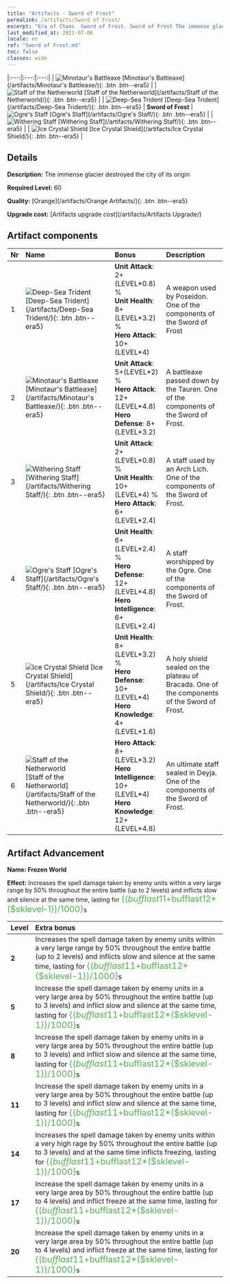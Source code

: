 ```yaml
---
title: "Artifacts - Sword of Frost"
permalink: /artifacts/Sword of Frost/
excerpt: "Era of Chaos  Sword of Frost. Sword of Frost The immense glacier destroyed the city of its origin"
last_modified_at: 2021-07-06
locale: en
ref: "Sword of Frost.md"
toc: false
classes: wide
---
```


  |:---:|:---:|:---:| 
  | ![Minotaur's Battleaxe](/images/t/artifact_40432.png) [Minotaur's Battleaxe](/artifacts/Minotaur's Battleaxe/){: .btn .btn--era5} |   | ![Staff of the Netherworld](/images/t/artifact_40436.png) [Staff of the Netherworld](/artifacts/Staff of the Netherworld/){: .btn .btn--era5} | 
  | ![Deep-Sea Trident](/images/t/artifact_40431.png) [Deep-Sea Trident](/artifacts/Deep-Sea Trident/){: .btn .btn--era5} | **Sword of Frost** | ![Ogre's Staff](/images/t/artifact_40434.png) [Ogre's Staff](/artifacts/Ogre's Staff/){: .btn .btn--era5} | 
  | ![Withering Staff](/images/t/artifact_40433.png) [Withering Staff](/artifacts/Withering Staff/){: .btn .btn--era5} |   | ![Ice Crystal Shield](/images/t/artifact_40435.png) [Ice Crystal Shield](/artifacts/Ice Crystal Shield/){: .btn .btn--era5} | 


## Details

 **Description:** The immense glacier destroyed the city of its origin

 **Required Level:** 60

 **Quality:** [Orange](/artifacts/Orange Artifacts/){: .btn .btn--era5}

 **Upgrade cost:** [Artifacts upgrade cost](/artifacts/Artifacts Upgrade/)



## Artifact components

  | Nr |    Name    |   Bonus | Description | 
  |:---|:-----------|:--------|:------------| 
  | 1 | ![Deep-Sea Trident](/images/t/artifact_40431.png) [Deep-Sea Trident](/artifacts/Deep-Sea Trident/){: .btn .btn--era5} | **Unit Attack**: 2+(LEVEL\*0.8) %<br/>**Unit Health**: 8+(LEVEL\*3.2) %<br/>**Hero Attack**: 10+(LEVEL\*4) | A weapon used by Poseidon. One of the components of the Sword of Frost | 
  | 2 | ![Minotaur's Battleaxe](/images/t/artifact_40432.png) [Minotaur's Battleaxe](/artifacts/Minotaur's Battleaxe/){: .btn .btn--era5} | **Unit Attack**: 5+(LEVEL\*2) %<br/>**Hero Attack**: 12+(LEVEL\*4.8)<br/>**Hero Defense**: 8+(LEVEL\*3.2) | A battleaxe passed down by the Tauren. One of the components of the Sword of Frost. | 
  | 3 | ![Withering Staff](/images/t/artifact_40433.png) [Withering Staff](/artifacts/Withering Staff/){: .btn .btn--era5} | **Unit Attack**: 2+(LEVEL\*0.8) %<br/>**Unit Health**: 10+(LEVEL\*4) %<br/>**Hero Attack**: 6+(LEVEL\*2.4) | A staff used by an Arch Lich. One of the components of the Sword of Frost. | 
  | 4 | ![Ogre's Staff](/images/t/artifact_40434.png) [Ogre's Staff](/artifacts/Ogre's Staff/){: .btn .btn--era5} | **Unit Health**: 6+(LEVEL\*2.4) %<br/>**Hero Defense**: 12+(LEVEL\*4.8)<br/>**Hero Intelligence**: 6+(LEVEL\*2.4) | A staff worshipped by the Ogre. One of the components of the Sword of Frost. | 
  | 5 | ![Ice Crystal Shield](/images/t/artifact_40435.png) [Ice Crystal Shield](/artifacts/Ice Crystal Shield/){: .btn .btn--era5} | **Unit Health**: 8+(LEVEL\*3.2) %<br/>**Hero Defense**: 10+(LEVEL\*4)<br/>**Hero Knowledge**: 4+(LEVEL\*1.6) | A holy shield sealed on the plateau of Bracada. One of the components of the Sword of Frost. | 
  | 6 | ![Staff of the Netherworld](/images/t/artifact_40436.png) [Staff of the Netherworld](/artifacts/Staff of the Netherworld/){: .btn .btn--era5} | **Hero Attack**: 8+(LEVEL\*3.2)<br/>**Hero Intelligence**: 10+(LEVEL\*4)<br/>**Hero Knowledge**: 12+(LEVEL\*4.8) | An ultimate staff sealed in Deyja. One of the components of the Sword of Frost. | 


## Artifact Advancement

 **Name: Frozen World**

 **Effect:** Increases the spell damage taken by enemy units within a very large range by 50% throughout the entire battle (up to 2 levels) and inflicts slow and silence at the same time, lasting for <span style="color: #48b946;font-size:20px">{($bufflast11+$bufflast12*($sklevel-1))/1000}</span>s

  |  Level  |    Extra bonus  | 
  |:--------|:----------------| 
  | **2** | Increases the spell damage taken by enemy units within a very large range by 50% throughout the entire battle (up to 2 levels) and inflicts slow and silence at the same time, lasting for <span style="color: #48b946;font-size:20px">{($bufflast11+$bufflast12*($sklevel-1))/1000}</span>s | 
  | **5** | Increase the spell damage taken by enemy units in a very large area by 50% throughout the entire battle (up to 3 levels) and inflict slow and silence at the same time, lasting for <span style="color: #48b946;font-size:20px">{($bufflast11+$bufflast12*($sklevel-1))/1000}</span>s | 
  | **8** | Increase the spell damage taken by enemy units in a very large area by 50% throughout the entire battle (up to 3 levels) and inflict slow and silence at the same time, lasting for <span style="color: #48b946;font-size:20px">{($bufflast11+$bufflast12*($sklevel-1))/1000}</span>s | 
  | **11** | Increase the spell damage taken by enemy units in a very large area by 50% throughout the entire battle (up to 3 levels) and inflict slow and silence at the same time, lasting for <span style="color: #48b946;font-size:20px">{($bufflast11+$bufflast12*($sklevel-1))/1000}</span>s | 
  | **14** | Increases the spell damage taken by enemy units within a very high rage by 50% throughout the entire battle (up to 3 levels) and at the same time inflicts freezing, lasting for <span style="color: #48b946;font-size:20px">{($bufflast11+$bufflast12*($sklevel-1))/1000}</span>s | 
  | **17** | Increase the spell damage taken by enemy units in a very large area by 50% throughout the entire battle (up to 4 levels) and inflict freeze at the same time, lasting for <span style="color: #48b946;font-size:20px">{($bufflast11+$bufflast12*($sklevel-1))/1000}</span>s | 
  | **20** | Increase the spell damage taken by enemy units in a very large area by 50% throughout the entire battle (up to 4 levels) and inflict freeze at the same time, lasting for <span style="color: #48b946;font-size:20px">{($bufflast11+$bufflast12*($sklevel-1))/1000}</span>s | 
